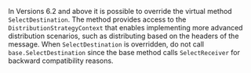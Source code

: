 In Versions 6.2 and above it is possible to override the virtual method `SelectDestination`. The method provides access to the `DistributionStrategyContext` that enables implementing more advanced distribution scenarios, such as distributing based on the headers of the message. When `SelectDestination` is overridden, do not call `base.SelectDestination` since the base method calls `SelectReceiver` for backward compatibility reasons.
